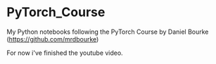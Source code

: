 # PyTorch_Course
My Python notebooks following the PyTorch Course by Daniel Bourke (https://github.com/mrdbourke)

For now i've finished the youtube video.
